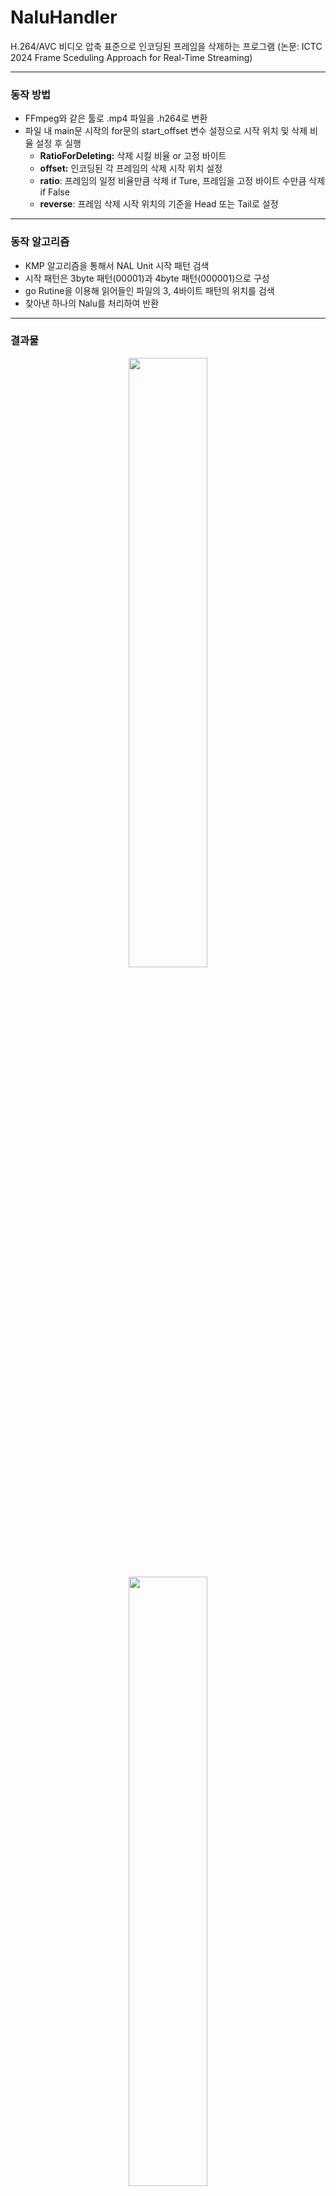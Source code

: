 # NaluHandler

H.264/AVC 비디오 압축 표준으로 인코딩된 프레임을 삭제하는 프로그램 
(논문: ICTC 2024 Frame Sceduling Approach for Real-Time Streaming)

---

### 동작 방법

- FFmpeg와 같은 툴로 .mp4 파일을 .h264로 변환
- 파일 내 main문 시작의 for문의 start_offset 변수 설정으로 시작 위치 및 삭제 비율 설정 후 실행
  - **RatioForDeleting:** 삭제 시킬 비율 or 고정 바이트
  - **offset:** 인코딩된 각 프레임의 삭제 시작 위치 설정
  - **ratio**: 프레임의 일정 비율만큼 삭제 if Ture, 프레임을 고정 바이트 수만큼 삭제 if False
  - **reverse**: 프레임 삭제 시작 위치의 기준을 Head 또는 Tail로 설정

---

### 동작 알고리즘

- KMP 알고리즘을 통해서 NAL Unit 시작 패턴 검색
- 시작 패턴은 3byte 패턴(00001)과 4byte 패턴(000001)으로 구성
- go Rutine을 이용해 읽어들인 파일의 3, 4바이트 패턴의 위치를 검색
- 찾아낸 하나의 Nalu를 처리하여 반환
---
### 결과물
<p align="center">
  <img src="https://github.com/user-attachments/assets/e48a3fff-27f9-4817-96ef-74f70928510a" align="center" width="50%">
  <img src="https://github.com/user-attachments/assets/9cb745bf-23d8-479a-a733-5ce04e31b11d" align="center" width="50%">  
  <figcation align = "cennter">
</p>
- 손상된 프레임을 디코딩 후 프레임 추출 결과(위: 원본 프레임, 아래: 200byte가 삭제된 프레임)
  

